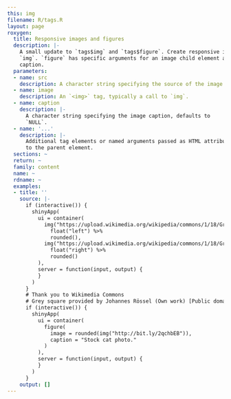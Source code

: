 ```yaml
---
this: img
filename: R/tags.R
layout: page
roxygen:
  title: Responsive images and figures
  description: |-
    A small update to `tags$img` and `tags$figure`. Create responsive images with
    `img`. `figure` has specific arguments for an image child element and image
    caption.
  parameters:
  - name: src
    description: A character string specifying the source of the image.
  - name: image
    description: An `<img>` tag, typically a call to `img`.
  - name: caption
    description: |-
      A character string specifying the image caption, defaults to
      `NULL`.
  - name: '...'
    description: |-
      Additional tag elements or named arguments passed as HTML attributes
      to the parent element.
  sections: ~
  return: ~
  family: content
  name: ~
  rdname: ~
  examples:
  - title: ''
    source: |-
      if (interactive()) {
        shinyApp(
          ui = container(
            img("https://upload.wikimedia.org/wikipedia/commons/1/18/Grey_Square.svg") %>%
              float("left") %>%
              rounded(),
            img("https://upload.wikimedia.org/wikipedia/commons/1/18/Grey_Square.svg") %>%
              float("right") %>%
              rounded()
          ),
          server = function(input, output) {
          }
        )
      }
      # Thank you to Wikimedia Commons
      # Grey square provided by Johannes Rössel (Own work) [Public domain]
      if (interactive()) {
        shinyApp(
          ui = container(
            figure(
              image = rounded(img("http://bit.ly/2qchbEB")),
              caption = "Stock cat photo."
            )
          ),
          server = function(input, output) {
          }
        )
      }
    output: []
---
```

